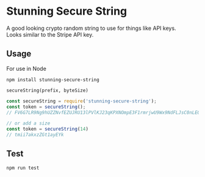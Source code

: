 # Stunning Secure String
A good looking crypto random string to use for things like API keys.  
Looks similar to the Stripe API key.


## Usage

For use in Node

`npm install stunning-secure-string`

`secureString(prefix, byteSize)`

```javascript
const secureString = require('stunning-secure-string');
const token = secureString();
// FV6G7LR9Ng9hUZZNvfEZUJRU13lPVlKJ23qKPXNOmpE3F1rmrjwU9Wx9NdFLJsC0nLEOHi88RPsX7SB4kdWY99PDXqViIuQ0Q

// or add a size
const token = secureString(14)
// tmii7akxzZGt1ayEYk
```

## Test

`npm run test`